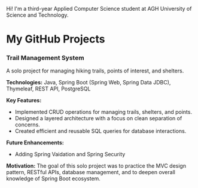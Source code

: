 
Hi! I'm a third-year Applied Computer Science student at AGH University of Science and Technology. 

# My GitHub Projects

### Trail Management System

A solo project for managing hiking trails, points of interest, and shelters.

**Technologies:** Java, Spring Boot (Spring Web, Spring Data JDBC), Thymeleaf, REST API, PostgreSQL

**Key Features:**
- Implemented CRUD operations for managing trails, shelters, and points.
- Designed a layered architecture with a focus on clean separation of concerns.
- Created efficient and reusable SQL queries for database interactions.

**Future Enhancements:**
- Adding Spring Vaidation and Spring Security

**Motivation:** The goal of this solo project was to practice the MVC design pattern, RESTful APIs, database management, and to deepen overall knowledge of Spring Boot ecosystem.

